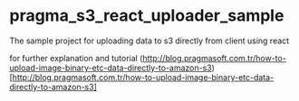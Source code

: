 # pragma_s3_react_uploader_sample
The sample project for uploading data to s3 directly from client using react

for further explanation and tutorial (http://blog.pragmasoft.com.tr/how-to-upload-image-binary-etc-data-directly-to-amazon-s3)[http://blog.pragmasoft.com.tr/how-to-upload-image-binary-etc-data-directly-to-amazon-s3]
